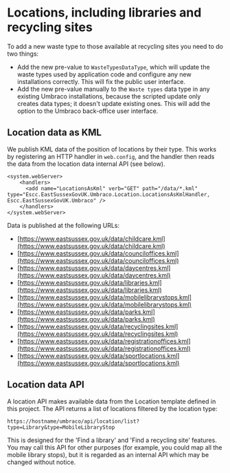 # Locations, including libraries and recycling sites

To add a new waste type to those available at recycling sites you need to do two things:

* Add the new pre-value to `WasteTypesDataType`, which will update the waste types used by application code and configure any new installations correctly. This will fix the public user interface.
* Add the new pre-value manually to the `Waste types` data type in any existing Umbraco installations, because the scripted update only creates data types; it doesn't update existing ones. This will add the option to the Umbraco back-office user interface.

## Location data as KML

We publish KML data of the position of locations by their type. This works by registering an HTTP handler in `web.config`, and the handler then reads the data from the location data internal API (see below).

	<system.webServer>
		<handlers>
	      <add name="LocationsAsKml" verb="GET" path="/data/*.kml" type="Escc.EastSussexGovUK.Umbraco.Location.LocationsAsKmlHandler, Escc.EastSussexGovUK.Umbraco" />
		</handlers>
	</system.webServer>

Data is published at the following URLs:

* [https://www.eastsussex.gov.uk/data/childcare.kml](https://www.eastsussex.gov.uk/data/childcare.kml)
* [https://www.eastsussex.gov.uk/data/counciloffices.kml](https://www.eastsussex.gov.uk/data/counciloffices.kml)
* [https://www.eastsussex.gov.uk/data/daycentres.kml](https://www.eastsussex.gov.uk/data/daycentres.kml)
* [https://www.eastsussex.gov.uk/data/libraries.kml](https://www.eastsussex.gov.uk/data/libraries.kml)
* [https://www.eastsussex.gov.uk/data/mobilelibrarystops.kml](https://www.eastsussex.gov.uk/data/mobilelibrarystops.kml) 
* [https://www.eastsussex.gov.uk/data/parks.kml](https://www.eastsussex.gov.uk/data/parks.kml)
* [https://www.eastsussex.gov.uk/data/recyclingsites.kml](https://www.eastsussex.gov.uk/data/recyclingsites.kml)
* [https://www.eastsussex.gov.uk/data/registrationoffices.kml](https://www.eastsussex.gov.uk/data/registrationoffices.kml)
* [https://www.eastsussex.gov.uk/data/sportlocations.kml](https://www.eastsussex.gov.uk/data/sportlocations.kml)


## Location data API

A location API makes available data from the Location template defined in this project. The API returns a list of locations filtered by the location type:

	https://hostname/umbraco/api/location/list?type=Library&type=MobileLibraryStop

This is designed for the 'Find a library' and 'Find a recycling site' features. You may call this API for other purposes (for example, you could map all the mobile library stops), but it is regarded as an internal API which may be changed without notice. 